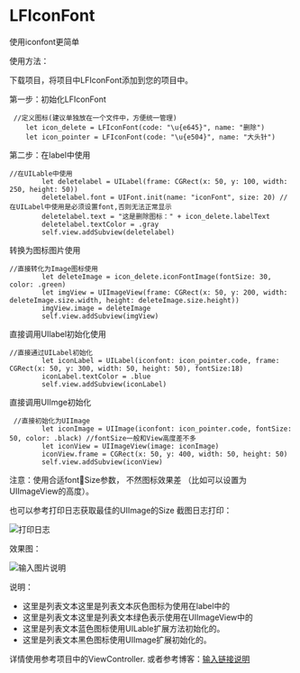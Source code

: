 # LFIconFont
使用iconfont更简单

使用方法：

下载项目，将项目中LFIconFont添加到您的项目中。

第一步：初始化LFIconFont
```
 //定义图标(建议单独放在一个文件中，方便统一管理)
    let icon_delete = LFIconFont(code: "\u{e645}", name: "删除")
    let icon_pointer = LFIconFont(code: "\u{e504}", name: "大头针")
```

第二步：在label中使用
```
//在UILable中使用
        let deletelabel = UILabel(frame: CGRect(x: 50, y: 100, width: 250, height: 50))
        deletelabel.font = UIFont.init(name: "iconFont", size: 20) //在UILabel中使用是必须设置font,否则无法正常显示
        deletelabel.text = "这是删除图标：" + icon_delete.labelText
        deletelabel.textColor = .gray
        self.view.addSubview(deletelabel)
```

转换为图标图片使用
```
//直接转化为Image图标使用
        let deleteImage = icon_delete.iconFontImage(fontSize: 30, color: .green)
        let imgView = UIImageView(frame: CGRect(x: 50, y: 200, width: deleteImage.size.width, height: deleteImage.size.height))
        imgView.image = deleteImage
        self.view.addSubview(imgView)
```

直接调用UIlabel初始化使用
```
//直接通过UILabel初始化
        let iconLabel = UILabel(iconfont: icon_pointer.code, frame: CGRect(x: 50, y: 300, width: 50, height: 50), fontSize:18)
        iconLabel.textColor = .blue
        self.view.addSubview(iconLabel)
```

直接调用UIImge初始化
```
 //直接初始化为UIImage
        let iconImage = UIImage(iconfont: icon_pointer.code, fontSize: 50, color: .black) //fontSize一般和View高度差不多
        let iconView = UIImageView(image: iconImage)
        iconView.frame = CGRect(x: 50, y: 400, width: 50, height: 50)
        self.view.addSubview(iconView)
```
注意：使用合适fontSize参数， 不然图标效果差 （比如可以设置为UIImageView的高度）。

也可以参考打印日志获取最佳的UIImage的Size 截图日志打印：

![打印日志](https://gitee.com/uploads/images/2017/1102/105135_fe7888ea_1438372.png "屏幕快照 2017-11-02 上午10.51.41.png")

效果图：

![输入图片说明](https://gitee.com/uploads/images/2017/1102/103926_3bfbba3e_1438372.png "IMG_1424.PNG")

说明：
- 这里是列表文本这里是列表文本灰色图标为使用在label中的
- 这里是列表文本这里是列表文本绿色表示使用在UIImageView中的
- 这里是列表文本蓝色图标使用UILable扩展方法初始化的。
- 这里是列表文本黑色图标使用UIImage扩展初始化的。

详情使用参考项目中的ViewController.
或者参考博客：[输入链接说明](http://blog.csdn.net/qq_14920635/article/details/78408761)